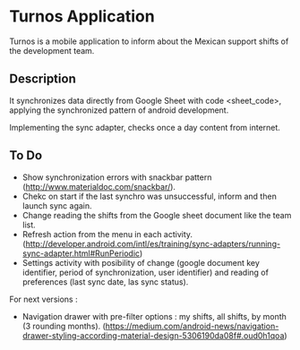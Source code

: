 <h1>Turnos Application</h1>

Turnos is a mobile application to inform about the Mexican support shifts of the development team.

<h2>Description</h2>

It synchronizes data directly from Google Sheet with code <sheet_code>, applying the synchronized pattern
of android development.

Implementing the sync adapter, checks once a day content from internet.

<h2>To Do</h2>

- Show synchronization errors with snackbar pattern (http://www.materialdoc.com/snackbar/).
- Chekc on start if the last synchro was unsuccessful, inform and then launch sync again.
- Change reading the shifts from the Google sheet document like the team list.
- Refresh action from the menu in each activity. (http://developer.android.com/intl/es/training/sync-adapters/running-sync-adapter.html#RunPeriodic)
- Settings activity with posibility of change (google document key identifier, period of synchronization, user identifier) and
reading of preferences (last sync date, las sync status).

For next versions :

- Navigation drawer with pre-filter options : my shifts, all shifts, by month (3 rounding months).
  (https://medium.com/android-news/navigation-drawer-styling-according-material-design-5306190da08f#.oud0h1qoa)


